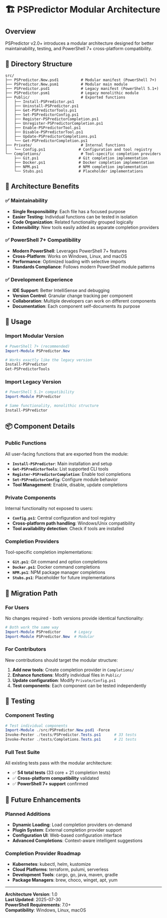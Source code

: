 # 🏗️ PSPredictor Modular Architecture

## Overview

PSPredictor v2.0+ introduces a modular architecture designed for better maintainability, testing, and PowerShell 7+ cross-platform compatibility.

## 📁 Directory Structure

```
src/
├── PSPredictor.New.psd1          # Modular manifest (PowerShell 7+)
├── PSPredictor.New.psm1          # Modular main module
├── PSPredictor.psd1              # Legacy manifest (PowerShell 5.1+)
├── PSPredictor.psm1              # Legacy monolithic module
├── Public/                       # Exported functions
│   ├── Install-PSPredictor.ps1
│   ├── Uninstall-PSPredictor.ps1
│   ├── Get-PSPredictorTools.ps1
│   ├── Set-PSPredictorConfig.ps1
│   ├── Register-PSPredictorCompletion.ps1
│   ├── Unregister-PSPredictorCompletion.ps1
│   ├── Enable-PSPredictorTool.ps1
│   ├── Disable-PSPredictorTool.ps1
│   ├── Update-PSPredictorCompletions.ps1
│   └── Get-PSPredictorCompletion.ps1
├── Private/                      # Internal functions
│   └── Config.ps1               # Configuration and tool registry
└── Completions/                  # Tool-specific completion providers
    ├── Git.ps1                  # Git completion implementation
    ├── Docker.ps1               # Docker completion implementation
    ├── NPM.ps1                  # NPM completion implementation
    └── Stubs.ps1                # Placeholder implementations
```

## 🔧 Architecture Benefits

### ✅ **Maintainability**
- **Single Responsibility**: Each file has a focused purpose
- **Easier Testing**: Individual functions can be tested in isolation
- **Code Organization**: Related functionality grouped logically
- **Extensibility**: New tools easily added as separate completion providers

### ✅ **PowerShell 7+ Compatibility**
- **Modern PowerShell**: Leverages PowerShell 7+ features
- **Cross-Platform**: Works on Windows, Linux, and macOS
- **Performance**: Optimized loading with selective imports
- **Standards Compliance**: Follows modern PowerShell module patterns

### ✅ **Development Experience**
- **IDE Support**: Better IntelliSense and debugging
- **Version Control**: Granular change tracking per component
- **Collaboration**: Multiple developers can work on different components
- **Documentation**: Each component self-documents its purpose

## 🚀 Usage

### **Import Modular Version**
```powershell
# PowerShell 7+ (recommended)
Import-Module PSPredictor.New

# Works exactly like the legacy version
Install-PSPredictor
Get-PSPredictorTools
```

### **Import Legacy Version**  
```powershell
# PowerShell 5.1+ compatibility
Import-Module PSPredictor

# Same functionality, monolithic structure
Install-PSPredictor
```

## 📦 Component Details

### **Public Functions**
All user-facing functions that are exported from the module:

- **`Install-PSPredictor`**: Main installation and setup
- **`Get-PSPredictorTools`**: List supported CLI tools
- **`Register-PSPredictorCompletion`**: Enable tool completions
- **`Set-PSPredictorConfig`**: Configure module behavior
- **Tool Management**: Enable, disable, update completions

### **Private Components**
Internal functionality not exposed to users:

- **`Config.ps1`**: Central configuration and tool registry
- **Cross-platform path handling**: Windows/Unix compatibility
- **Tool availability detection**: Check if tools are installed

### **Completion Providers**
Tool-specific completion implementations:

- **`Git.ps1`**: Git command and option completions
- **`Docker.ps1`**: Docker command completions  
- **`NPM.ps1`**: NPM package manager completions
- **`Stubs.ps1`**: Placeholder for future implementations

## 🔄 Migration Path

### **For Users**
No changes required - both versions provide identical functionality:

```powershell
# Both work the same way
Import-Module PSPredictor      # Legacy
Import-Module PSPredictor.New  # Modular
```

### **For Contributors**  
New contributions should target the modular structure:

1. **Add new tools**: Create completion provider in `Completions/`
2. **Enhance functions**: Modify individual files in `Public/`
3. **Update configuration**: Modify `Private/Config.ps1`
4. **Test components**: Each component can be tested independently

## 🧪 Testing

### **Component Testing**
```powershell
# Test individual components
Import-Module ./src/PSPredictor.New.psd1 -Force
Invoke-Pester ./tests/PSPredictor.Tests.ps1      # 33 tests
Invoke-Pester ./tests/Completions.Tests.ps1      # 21 tests
```

### **Full Test Suite**
All existing tests pass with the modular architecture:
- ✅ **54 total tests** (33 core + 21 completion tests)
- ✅ **Cross-platform compatibility** validated
- ✅ **PowerShell 7+ support** confirmed

## 🔮 Future Enhancements

### **Planned Additions**
- **Dynamic Loading**: Load completion providers on-demand
- **Plugin System**: External completion provider support
- **Configuration UI**: Web-based configuration interface
- **Advanced Completions**: Context-aware intelligent suggestions

### **Completion Provider Roadmap**
- **Kubernetes**: kubectl, helm, kustomize
- **Cloud Platforms**: terraform, pulumi, serverless
- **Development Tools**: cargo, go, java, maven, gradle
- **Package Managers**: brew, choco, winget, apt, yum

---

**Architecture Version**: 1.0  
**Last Updated**: 2025-07-30  
**PowerShell Requirements**: 7.0+  
**Compatibility**: Windows, Linux, macOS